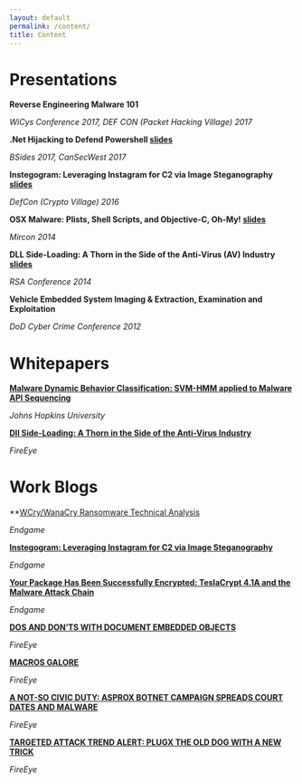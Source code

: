 ```yaml
---
layout: default
permalink: /content/
title: Content
---
```


# Presentations

**Reverse Engineering Malware 101**

*WiCys Conference 2017, DEF CON (Packet Hacking Village) 2017*

**.Net Hijacking to Defend Powershell [slides](https://securedorg.github.io/docs/Cansecwest2017_NETHijackingPowerShell.pdf)**

*BSides 2017, CanSecWest 2017*

**Instegogram: Leveraging Instagram for C2 via Image Steganography [slides](https://securedorg.github.io/docs/InstegogramDefCon2016_H_A_Dredatcted.pdf)**

*DefCon (Crypto Village) 2016*

**OSX Malware: Plists, Shell Scripts, and Objective-C, Oh-My! [slides](https://securedorg.github.io/docs/MIRcon_2014_RD_Track_Plists_Shell_Scripts_Object-C.pdf)**

*Mircon 2014*

**DLL Side-Loading: A Thorn in the Side of the Anti-Virus (AV) Industry [slides](https://securedorg.github.io/docs/hta-w04a-dll-side-loading-a-thorn-in-the-side-of-the-anti-virus-_av_-industry.pdf)**

*RSA Conference 2014*

**Vehicle Embedded System Imaging & Extraction, Examination and Exploitation**

*DoD Cyber Crime Conference 2012*


# Whitepapers

**[Malware Dynamic Behavior Classification: SVM-HMM applied to Malware API Sequencing](https://securedorg.github.io/docs/MDBC_API_Sequencing.pdf)**

*Johns Hopkins University*

**[Dll Side-Loading: A Thorn in the Side of  the Anti-Virus Industry](https://securedorg.github.io/docs/rpt-dll-sideloading.pdf)**

*FireEye*

# Work Blogs

**[WCry/WanaCry Ransomware Technical Analysis](https://www.endgame.com/blog/technical-blog/wcrywanacry-ransomware-technical-analysis)

*Endgame*

**[Instegogram: Leveraging Instagram for C2 via Image Steganography](https://www.endgame.com/blog/instegogram-leveraging-instagram-c2-image-steganography)**

*Endgame*

**[Your Package Has Been Successfully Encrypted: TeslaCrypt 4.1A and the Malware Attack Chain](https://www.endgame.com/blog/your-package-has-been-successfully-encrypted-teslacrypt-41a-and-malware-attack-chain)**

*Endgame*

**[DOS AND DON’TS WITH DOCUMENT EMBEDDED OBJECTS](https://www.fireeye.com/blog/threat-research/2015/04/dos_and_don_ts_with.html)**

*FireEye*

**[MACROS GALORE](https://www.fireeye.com/blog/threat-research/2015/10/macros_galore.html)**

*FireEye*

**[A NOT-SO CIVIC DUTY: ASPROX BOTNET CAMPAIGN SPREADS COURT DATES AND MALWARE](https://www.fireeye.com/blog/threat-research/2014/06/a-not-so-civic-duty-asprox-botnet-campaign-spreads-court-dates-and-malware.html)**

*FireEye*

**[TARGETED ATTACK TREND ALERT: PLUGX THE OLD DOG WITH A NEW TRICK](https://www.fireeye.com/blog/threat-research/2013/05/targeted-attack-trend-alert-plugx-the-old-dog-with-a-new-trick.html)**

*FireEye*
